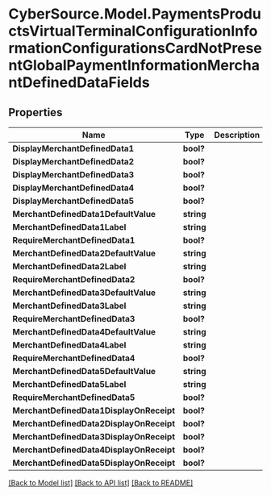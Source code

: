 # CyberSource.Model.PaymentsProductsVirtualTerminalConfigurationInformationConfigurationsCardNotPresentGlobalPaymentInformationMerchantDefinedDataFields
## Properties

Name | Type | Description | Notes
------------ | ------------- | ------------- | -------------
**DisplayMerchantDefinedData1** | **bool?** |  | [optional] 
**DisplayMerchantDefinedData2** | **bool?** |  | [optional] 
**DisplayMerchantDefinedData3** | **bool?** |  | [optional] 
**DisplayMerchantDefinedData4** | **bool?** |  | [optional] 
**DisplayMerchantDefinedData5** | **bool?** |  | [optional] 
**MerchantDefinedData1DefaultValue** | **string** |  | [optional] 
**MerchantDefinedData1Label** | **string** |  | [optional] 
**RequireMerchantDefinedData1** | **bool?** |  | [optional] 
**MerchantDefinedData2DefaultValue** | **string** |  | [optional] 
**MerchantDefinedData2Label** | **string** |  | [optional] 
**RequireMerchantDefinedData2** | **bool?** |  | [optional] 
**MerchantDefinedData3DefaultValue** | **string** |  | [optional] 
**MerchantDefinedData3Label** | **string** |  | [optional] 
**RequireMerchantDefinedData3** | **bool?** |  | [optional] 
**MerchantDefinedData4DefaultValue** | **string** |  | [optional] 
**MerchantDefinedData4Label** | **string** |  | [optional] 
**RequireMerchantDefinedData4** | **bool?** |  | [optional] 
**MerchantDefinedData5DefaultValue** | **string** |  | [optional] 
**MerchantDefinedData5Label** | **string** |  | [optional] 
**RequireMerchantDefinedData5** | **bool?** |  | [optional] 
**MerchantDefinedData1DisplayOnReceipt** | **bool?** |  | [optional] 
**MerchantDefinedData2DisplayOnReceipt** | **bool?** |  | [optional] 
**MerchantDefinedData3DisplayOnReceipt** | **bool?** |  | [optional] 
**MerchantDefinedData4DisplayOnReceipt** | **bool?** |  | [optional] 
**MerchantDefinedData5DisplayOnReceipt** | **bool?** |  | [optional] 

[[Back to Model list]](../README.md#documentation-for-models) [[Back to API list]](../README.md#documentation-for-api-endpoints) [[Back to README]](../README.md)

